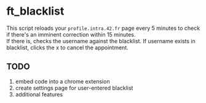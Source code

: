 # ft_blacklist  
This script reloads your ```profile.intra.42.fr``` page every 5 minutes to check if there's an imminent correction within 15 minutes.  
If there is, checks the username against the blacklist. If username exists in blacklist, clicks the x to cancel the appointment.  
## TODO
1. embed code into a chrome extension  
2. create settings page for user-entered blacklist  
3. additional features  
